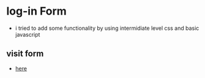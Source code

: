 # log-in Form
* i tried to add some functionality by using intermidiate level css and basic javascript

## visit form
* <a href="https://dullat.github.io/log-in/" target="_blank">here</a>
